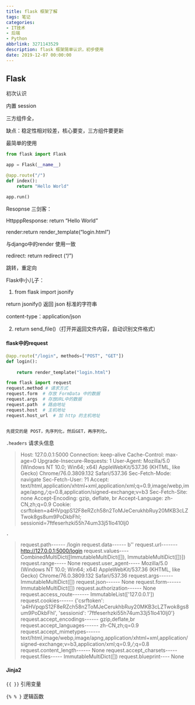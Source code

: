 ```yaml
---
title: flask 框架了解
tags: 笔记
categories:
- IT技术
- 后端
- Python
abbrlink: 3271143529
description: flask 框架简单认识，初步使用
date: 2019-12-07 00:00:00
---
```




## Flask

初次认识

内置 session

三方组件全，

缺点：稳定性相对较差，核心要变，三方组件要更新

最简单的使用

```python
from flask import Flask

app = Flask(__name__)

@app.route("/")
def index():
    return "Hello World"

app.run()
```

Resopnse 三剑客：

HttpppResponse: return  “Hello World”

render:return render_template(“login.html”)

与django中的render 使用一致

redirect: return redirect (“/”)

跳转，重定向

Flask中小儿子：

1. from flask import jsonify

return jsonify()   返回 json 标准的字符串

content-type：application/json

2. return send_file()（打开并返回文件内容，自动识别文件格式）

#### flask中的request

```python
@app.route("/login", methods=["POST", "GET"])
def login():
    
    return render_template("login.html")

from flask import request
request.method # 请求方式
request.form  # 存放 FormData 中的数据
request.args  # 存放URL中的数据
request.path  # 路由地址
request.host  # 主机地址
request.host_url  # 加 http 的主机地址


先提交的是 POST，先序列化，然后GET，再序列化，
```

`.headers`  请求头信息

> Host: 127.0.0.1:5000
> Connection: keep-alive
> Cache-Control: max-age=0
> Upgrade-Insecure-Requests: 1
> User-Agent: Mozilla/5.0 (Windows NT 10.0; Win64; x64) AppleWebKit/537.36 (KHTML, like Gecko) Chrome/76.0.3809.132 Safari/537.36
> Sec-Fetch-Mode: navigate
> Sec-Fetch-User: ?1
> Accept: text/html,application/xhtml+xml,application/xml;q=0.9,image/webp,image/apng,*/*;q=0.8,application/signed-exchange;v=b3
> Sec-Fetch-Site: none
> Accept-Encoding: gzip, deflate, br
> Accept-Language: zh-CN,zh;q=0.9
> Cookie: csrftoken=a4HVpqpS12F8eRZch58n2ToMJeCerukhbRuy20MKB3cLZTwok8gs8um9PoDkbFhI; sessionid=7ftfeserhzki55h74um33j51lo410lj0

`.`

>request.path------ /login
>request.data------ b''
>request.url------- http://127.0.0.1:5000/login
>request.values---- CombinedMultiDict([ImmutableMultiDict([]), ImmutableMultiDict([])])
>request.range----- None
>request.user_agent----- Mozilla/5.0 (Windows NT 10.0; Win64; x64) AppleWebKit/537.36 (KHTML, like Gecko) Chrome/76.0.3809.132 Safari/537.36
>request.args------ ImmutableMultiDict([])
>request.json------ None
>request.form------ ImmutableMultiDict([])
>request.authorization------ None
>request.access_route------- ImmutableList(['127.0.0.1'])
>request.cookies------ {'csrftoken': 'a4HVpqpS12F8eRZch58n2ToMJeCerukhbRuy20MKB3cLZTwok8gs8um9PoDkbFhI', 'sessionid': '7ftfeserhzki55h74um33j51lo410lj0'}
>request.accept_encodings------ gzip,deflate,br
>request.accept_languages------ zh-CN,zh;q=0.9
>request.accept_mimetypes------ text/html,image/webp,image/apng,application/xhtml+xml,application/signed-exchange;v=b3,application/xml;q=0.9,*/*;q=0.8
>request.content_length------ None
>request.accept_charsets----- 
>request.files----- ImmutableMultiDict([])
>request.blueprint---- None

#### Jinja2

`{{ }}` 引用变量

`{% % }` 逻辑函数